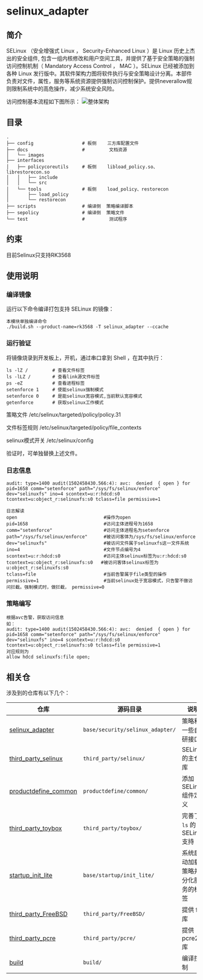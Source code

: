 # selinux_adapter

## 简介

SELinux （安全增强式 Linux ， Security-Enhanced Linux ）是 Linux 历史上杰出的安全组件, 包含一组内核修改和用户空间工具，并提供了基于安全策略的强制访问控制机制（ Mandatory Access Control ， MAC ）。SELinux 已经被添加到各种 Linux 发行版中。其软件架构力图将软件执行与安全策略设计分离。本部件负责对文件，属性，服务等系统资源提供强制访问控制保护。提供neverallow规则限制系统中的高危操作，减少系统安全风险。

访问控制基本流程如下图所示：
![整体架构](docs/images/update.png)

## 目录

```
.
├── config                  # 板侧    三方库配置文件
├── docs                    #         文档资源
│   └── images
├── interfaces
│   ├── policycoreutils     # 板侧    libload_policy.so、librestorecon.so
│   │   ├── include
│   │   └── src
│   └── tools               # 板侧    load_policy、restorecon
│       ├── load_policy
│       └── restorecon
├── scripts                 # 编译侧  策略编译脚本
├── sepolicy                # 编译侧  策略文件
└── test                    #         测试程序
```

## 约束

目前Selinux只支持RK3568

## 使用说明

### 编译镜像

运行以下命令编译打包支持 SELinux 的镜像：

```
本模块单独编译命令
./build.sh --product-name=rk3568 -T selinux_adapter --ccache
```
### 运行验证

将镜像烧录到开发板上，开机，通过串口拿到 Shell ，在其中执行：

```
ls -lZ /         # 查看文件标签
ls -lLZ /        # 查看link源文件标签
ps -eZ           # 查看进程标签
setenforce 1     # 使能selinux强制模式
setenforce 0     # 是能selinux宽容模式,当前默认宽容模式
getenforce       # 获取selinux工作模式
```
策略文件            /etc/selinux/targeted/policy/policy.31

文件标签规则        /etc/selinux/targeted/policy/file_contexts

selinux模式开关     /etc/selinux/config

验证时，可单独替换上述文件。

### 日志信息

```
audit: type=1400 audit(1502458430.566:4): avc:  denied  { open } for  pid=1658 comm="setenforce" path="/sys/fs/selinux/enforce" dev="selinuxfs" ino=4 scontext=u:r:hdcd:s0 tcontext=u:object_r:selinuxfs:s0 tclass=file permissive=1

日志解读
open                                #操作为open
pid=1658                            #访问主体进程号为1658
comm="setenforce"                   #访问主体进程名为setenforce
path="/sys/fs/selinux/enforce"      #被访问客体为/sys/fs/selinux/enforce
dev="selinuxfs"                     #被访问文件属于selinuxfs这一文件系统
ino=4                               #文件节点编号为4
scontext=u:r:hdcd:s0                #访问主体selinux标签为u:r:hdcd:s0
tcontext=u:object_r:selinuxfs:s0   #被访问客体selinux标签为u:object_r:selinuxfs:s0
tclass=file                         #当前告警属于file类型的操作
permissive=1                        #当前selinux处于宽容模式，只告警不做访问拦截。强制模式时，做拦截， permissive=0
```

### 策略编写

```
根据avc告警，获取访问信息
如：
audit: type=1400 audit(1502458430.566:4): avc:  denied  { open } for  pid=1658 comm="setenforce" path="/sys/fs/selinux/enforce" dev="selinuxfs" ino=4 scontext=u:r:hdcd:s0 tcontext=u:object_r:selinuxfs:s0 tclass=file permissive=1
对应规则为
allow hdcd selinuxfs:file open;
```

## 相关仓 

涉及到的仓库有以下几个：

| 仓库 | 源码目录 | 说明 |
| --- | --- | --- |
| [selinux_adapter](https://gitee.com/openharmony/security_selinux_adapter.git) | `base/security/selinux_adapter/` | 策略和一些自研接口 |
| [third_party_selinux](https://gitee.com/openharmony/third_party_selinux.git) | `third_party/selinux/` | SELinux 的主仓库 |
| [productdefine_common](https://gitee.com/openharmony/productdefine_common.git) | `productdefine/common/` | 添加 SELinux 组件定义 |
| [third_party_toybox](https://gitee.com/openharmony/third_party_toybox.git) | `third_party/toybox/` | 完善了 `ls` 的 SELinux 支持 |
| [startup_init_lite](https://gitee.com/openharmony/startup_init_lite.git) | `base/startup/init_lite/` | 系统启动加载策略并分化服务的标签 |
| [third_party_FreeBSD](https://gitee.com/openharmony/third_party_FreeBSD.git) | `third_party/FreeBSD/` | 提供 fts 库 |
| [third_party_pcre](https://gitee.com/openharmony/third_party_pcre2.git) | `third_party/pcre/` | 提供 pcre2 库 |
| [build](https://gitee.com/openharmony/build.git) | `build/` | 编译控制 |

